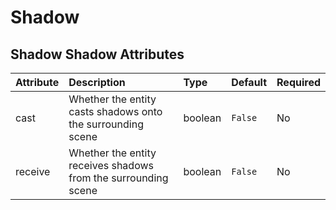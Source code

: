 
Shadow
======


Shadow
Shadow Attributes
-----------------

|Attribute|Description|Type|Default|Required|
| :--- | :--- | :--- | :--- | :--- |
|cast|Whether the entity casts shadows onto the surrounding scene|boolean|```False```|No|
|receive|Whether the entity receives shadows from the surrounding scene|boolean|```False```|No|
